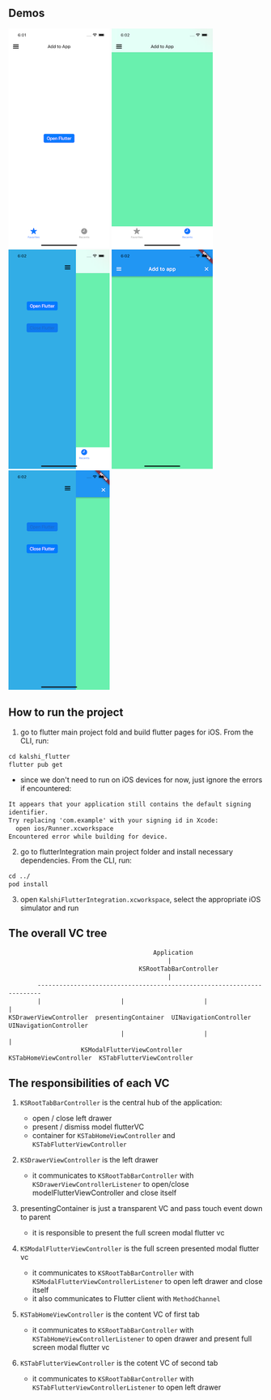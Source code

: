 ## Demos
![Page 1](/Demos/1.png)
![page 2](/Demos/2.png)
![Page 3](/Demos/3.png)
![Page 4](/Demos/4.png)
![Page 4](/Demos/5.png)

## How to run the project
1. go to flutter main project fold and build flutter pages for iOS. From the CLI, run:
```
cd kalshi_flutter
flutter pub get
```
- since we don't need to run on iOS devices for now, just ignore the errors if encountered:
```
It appears that your application still contains the default signing identifier.
Try replacing 'com.example' with your signing id in Xcode:
  open ios/Runner.xcworkspace
Encountered error while building for device.
```
2. go to flutterIntegration main project folder and install necessary dependencies. From the CLI, run:
```
cd ../
pod install
```
3. open `KalshiFlutterIntegration.xcworkspace`, select the appropriate iOS simulator and run


## The overall VC tree


```
                                        Application
                                            |
                                    KSRootTabBarController
                                            |
        -----------------------------------------------------------------------
        |                      |                      |                       |
KSDrawerViewController  presentingContainer  UINavigationController  UINavigationController
                               |                      |                       | 
                    KSModalFlutterViewController  KSTabHomeViewController  KSTabFlutterViewController

```

## The responsibilities of each VC
1. `KSRootTabBarController` is the central hub of the application: 
    - open / close left drawer
    - present / dismiss model flutterVC
    - container for `KSTabHomeViewController` and `KSTabFlutterViewController`

2. `KSDrawerViewController` is the left drawer
    - it communicates to `KSRootTabBarController` with `KSDrawerViewControllerListener` to open/close modelFlutterViewController and close itself

3. presentingContainer is just a transparent VC and pass touch event down to parent
    - it is responsible to present the full screen modal flutter vc

4. `KSModalFlutterViewController` is the full screen presented modal flutter vc
    - it communicates to `KSRootTabBarController` with `KSModalFlutterViewControllerListener` to open left drawer and close itself
    - it also communicates to Flutter client with `MethodChannel`

5. `KSTabHomeViewController` is the content VC of first tab
    - it communicates to `KSRootTabBarController` with `KSTabHomeViewControllerListener` to open drawer and present full screen modal flutter vc

6. `KSTabFlutterViewController` is the cotent VC of second tab
    - it communicates to `KSRootTabBarController` with `KSTabFlutterViewControllerListener` to open left drawer


